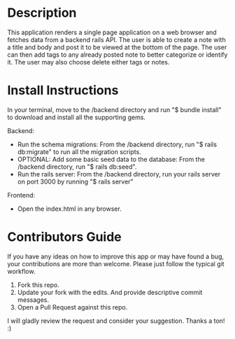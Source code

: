 # Description
This application renders a single page application on a web browser and fetches data from a backend rails API. The user is able to create a note with a title and body and post it to be viewed at the bottom of the page. The user can then add tags to any already posted note to better categorize or identify it. The user may also choose delete either tags or notes.

# Install Instructions
In your terminal, move to the /backend directory and run "$ bundle install" to download and install all the supporting gems.

Backend:
- Run the schema migrations: From the /backend directory, run "$ rails db:migrate" to run all the migration scripts.
- OPTIONAL: Add some basic seed data to the database: From the /backend directory, run "$ rails db:seed".
- Run the rails server: From the /backend directory, run your rails server on port 3000 by running "$ rails server"

Frontend:
- Open the index.html in any browser.

# Contributors Guide
If you have any ideas on how to improve this app or may have found a bug, your contributions are more than welcome. Please just follow the typical git workflow.

1. Fork this repo.
2. Update your fork with the edits. And provide descriptive commit messages.
3. Open a Pull Request against this repo.

I will gladly review the request and consider your suggestion. Thanks a ton! :)